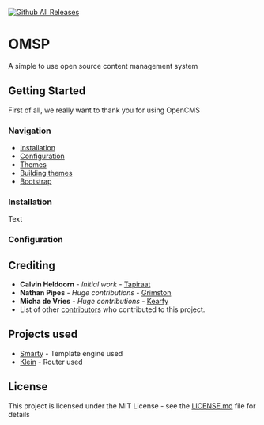 [![Github All Releases](https://img.shields.io/github/downloads/tapiraat/opencms/total.svg?style=for-the-badge)](https://github.com/OMSP/OpenCMS)

# OMSP

A simple to use open source content management system

## Getting Started

First of all, we really want to thank you for using OpenCMS

### Navigation
* [Installation](#installation)
* [Configuration](#configuration)
* [Themes](#themes)
* [Building themes](#building-themes)
* [Bootstrap](#bootstrap)

### Installation

Text

### Configuration

## Crediting

* **Calvin Heldoorn** - *Initial work* - [Tapiraat](https://calvin.ws)
* **Nathan Pipes** - *Huge contributions* - [Grimston](https://aussiehostingservices.com)
* **Micha de Vries** - *Huge contributions* - [Kearfy](https://mystem.tk)
* List of other [contributors](https://github.com/OMSP/OpenCMS/contributors) who contributed to this project.

## Projects used

* [Smarty](http://www.dropwizard.io/1.0.2/docs/) - Template engine used
* [Klein](https://github.com/klein/klein.php) - Router used

## License

This project is licensed under the MIT License - see the [LICENSE.md](LICENSE) file for details
